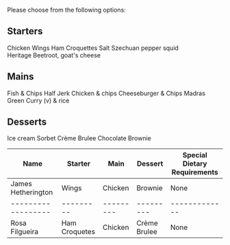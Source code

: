 Please choose from the following options:

Starters
--------

Chicken Wings
Ham Croquettes
Salt Szechuan
pepper squid 	
Heritage Beetroot, goat's cheese

Mains
-----

Fish & Chips
Half Jerk Chicken & chips
Cheeseburger & Chips
Madras Green Curry (v) & rice

Desserts
--------

Ice cream
Sorbet
Crème Brulee
Chocolate Brownie
											
Name              | Starter | Main    | Dessert | Special Dietary Requirements
------------------|---------|---------|---------|-------------
James Hetherington| Wings   | Chicken | Brownie | None
------------------|---------|---------|---------|-------------
Rosa Filgueira    | Ham Croquetes | Chicken | Crème Brulee | None
